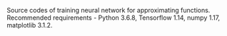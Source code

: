 Source codes of training neural network for approximating functions. Recommended requirements - Python 3.6.8, Tensorflow 1.14, numpy 1.17, matplotlib 3.1.2.
